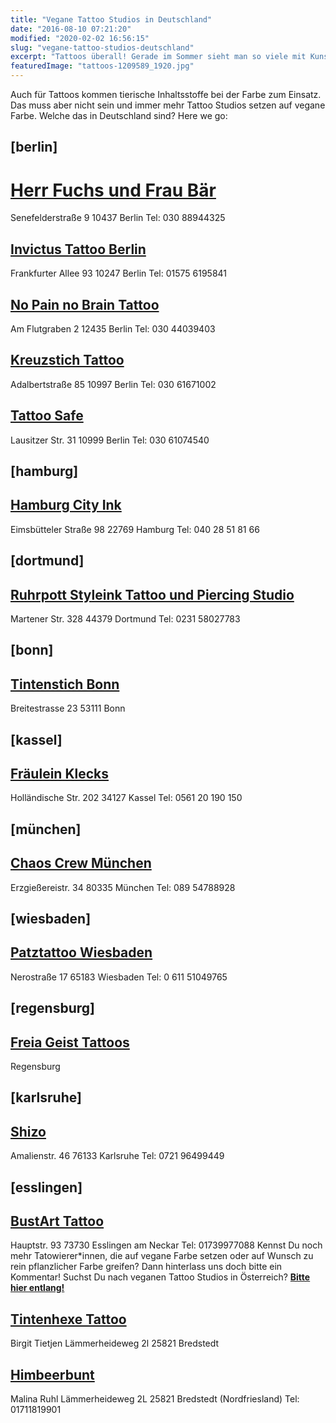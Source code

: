 ```yaml
---
title: "Vegane Tattoo Studios in Deutschland"
date: "2016-08-10 07:21:20"
modified: "2020-02-02 16:56:15"
slug: "vegane-tattoo-studios-deutschland"
excerpt: "Tattoos überall! Gerade im Sommer sieht man so viele mit Kunstwerken auf ihrer Haut. Hättest Du auch gerne ein oder mehrere Tattoos? Aber wenn schon, dann vegan! "
featuredImage: "tattoos-1209589_1920.jpg"
---
```


Auch für Tattoos kommen tierische Inhaltsstoffe bei der Farbe zum Einsatz. Das muss aber nicht sein und immer mehr Tattoo Studios setzen auf vegane Farbe. Welche das in Deutschland sind? Here we go:

## \[berlin\]

# [**Herr Fuchs und Frau Bär**](https://www.facebook.com/Herr-Fuchs-Frau-Bär-1597697223779911/)

Senefelderstraße 9 10437 Berlin Tel: 030 88944325

## [**Invictus Tattoo Berlin**](http://invictus-tattoo.de)

Frankfurter Allee 93 10247 Berlin Tel: 01575 6195841

## [No Pain no Brain Tattoo](http://nopain-nobrain.de) 

Am Flutgraben 2 12435 Berlin Tel: 030 44039403

## **[Kreuzstich Tattoo](http://tattookreuzstich.de)**

Adalbertstraße 85 10997 Berlin Tel: 030 61671002

## [**Tattoo Safe**](http://tattoosafe.de)

Lausitzer Str. 31 10999 Berlin Tel: 030 61074540

## \[hamburg\]

## [Hamburg City Ink](http://hamburg-city-ink.de/)

Eimsbütteler Straße 98 22769 Hamburg Tel: 040 28 51 81 66

## \[dortmund\]

## [**Ruhrpott Styleink Tattoo und Piercing Studio**](http://www.ruhrpott-styleink.de)

Martener Str. 328 44379 Dortmund Tel: 0231 58027783

## \[bonn\]

## [Tintenstich Bonn](http://www.tintenstich.de)

Breitestrasse 23 53111 Bonn

## \[kassel\]

## [Fräulein Klecks](http://www.fraeuleinklecks.de/)

Holländische Str. 202 34127 Kassel Tel: 0561 20 190 150

## \[münchen\]

## [**Chaos Crew München**](http://chaoscrewtattoo.com)

Erzgießereistr. 34 80335 München Tel: 089 54788928

## \[wiesbaden\]

## [**Patztattoo Wiesbaden**](http://paztattoo-wiesbaden.de)

Nerostraße 17 65183 Wiesbaden Tel: 0 611 51049765

## \[regensburg\]

## [Freia Geist Tattoos](https://www.facebook.com/freiageist/)

Regensburg

## \[karlsruhe\]

## [Shizo](https://www.facebook.com/Schizo.de/info?tab=page_info)

Amalienstr. 46 76133 Karlsruhe Tel: 0721 96499449

## \[esslingen\]

## [BustArt Tattoo](http://www.bustart-tattoo.de/)

Hauptstr. 93 73730 Esslingen am Neckar Tel: 01739977088 Kennst Du noch mehr Tatowierer\*innen, die auf vegane Farbe setzen oder auf Wunsch zu rein pflanzlicher Farbe greifen? Dann hinterlass uns doch bitte ein Kommentar! Suchst Du nach veganen Tattoo Studios in Österreich? [**Bitte hier entlang!**](https://www.veganblatt.com/vegane-tattoo-studios-oesterreich)  

## [Tintenhexe Tattoo](https://www.facebook.com/tintenhexebiggi/)

Birgit Tietjen Lämmerheideweg 2l 25821 Bredstedt

## [Himbeerbunt](https://www.facebook.com/Himbeerbunt-1146835292004042/)

Malina Ruhl Lämmerheideweg 2L 25821 Bredstedt (Nordfriesland) Tel: 01711819901